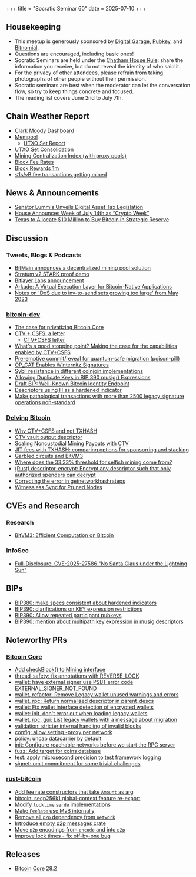 +++
title = "Socratic Seminar 60"
date = 2025-07-10
+++

Housekeeping
------------

- This meetup is generously sponsored by [Digital Garage](https://dg717.com/), [Pubkey](https://pubkey.bar/), and [Bitnomial](https://bitnomial.com).
- Questions are encouraged, including basic ones!
- Socratic Seminars are held under the [Chatham House Rule](https://www.chathamhouse.org/about-us/chatham-house-rule): share the information you receive, but do not reveal the identity of who said it.
- For the privacy of other attendees, please refrain from taking photographs of other people without their permission.
- Socratic seminars are best when the moderator can let the conversation flow, so try to keep things concrete and focused.
- The reading list covers June 2nd to July 7th.

Chain Weather Report
--------------------

- [Clark Moody Dashboard](https://dashboard.clarkmoody.com/)
- [Mempool](https://mempool.space/graphs/mempool#1m)
  - [UTXO Set Report](https://research.mempool.space/utxo-set-report/)
- [UTXO Set Consolidation](https://mainnet.observer/charts/utxoset-size/)
- [Mining Centralization Index (with proxy pools)](https://mainnet.observer/charts/mining-pools-centralization-index-with-proxy-pools/?c)
- [Block Fee Rates](https://mempool.space/graphs/mining/block-fee-rates#1m)
- [Block Rewards 1m](https://mempool.space/graphs/mining/block-rewards#1m)
- [<1s/vB fee transactions getting mined](https://x.com/peterktodd/status/1935709056695775583)

News & Announcements
--------------------

- [Senator Lummis Unveils Digital Asset Tax Legislation](https://www.lummis.senate.gov/press-releases/lummis-unveils-digital-asset-tax-legislation/)
- [House Announces Week of July 14th as “Crypto Week”](https://financialservices.house.gov/news/documentsingle.aspx?DocumentID=410793)
- [Texas to Allocate $10 Million to Buy Bitcoin in Strategic Reserve](https://www.coinspeaker.com/texas-to-allocate-10-million-to-buy-bitcoin-in-strategic-reserve/)

Discussion
----------

### Tweets, Blogs & Podcasts

- [BitMain announces a decentralized mining pool solution](https://x.com/bitmaintech/status/1927581481674670492)
- [Stratum v2 STARK proof demo](https://x.com/dimahledba/status/1935354385795592491)
- [Bitlayer Labs announcement](https://x.com/BitlayerLabs/status/1927187546448036216)
- [Arkade: A Virtual Execution Layer for Bitcoin-Native Applications](https://arkadeos.com/vision)
- [Notes on 'DoS due to inv-to-send sets growing too large' from May 2023](https://b10c.me/observations/15-inv-to-send-queue/)

### [bitcoin-dev](https://groups.google.com/g/bitcoindev)

- [The case for privatizing Bitcoin Core](https://groups.google.com/g/bitcoindev/c/43yjt8MXMvo)
- [CTV + CSFS: a letter](https://groups.google.com/g/bitcoindev/c/KJF6A55DPJ8)
    - [CTV+CSFS letter](https://ctv-csfs.com/)
- [What's a good stopping point? Making the case for the capabilities enabled by CTV+CSFS](https://groups.google.com/g/bitcoindev/c/-qJc1EWQzY0)
- [Pre-emptive commit/reveal for quantum-safe migration (poison-pill)](https://groups.google.com/g/bitcoindev/c/oa4nDmlLzN4)
- [OP_CAT Enables Winternitz Signatures](https://groups.google.com/g/bitcoindev/c/Zx_NMqZH65Y)
- [Sybil resistance in different coinjoin implementations](https://groups.google.com/g/bitcoindev/c/xKlbd2tDfxs)
- [Allowing Duplicate Keys in BIP 390 musig() Expressions](https://groups.google.com/g/bitcoindev/c/SSpyvbD9CMg)
- [Draft BIP: Well-Known Bitcoin Identity Endpoint](https://groups.google.com/g/bitcoindev/c/lfMIFPcOz7M)
- [Descriptors using H as a hardened indicator](https://groups.google.com/g/bitcoindev/c/IAYEx4zUhHA)
- [Make pathological transactions with more than 2500 legacy signature operations non-standard](https://groups.google.com/g/bitcoindev/c/u2Bz1Ms8_lA)

### [Delving Bitcoin](https://delvingbitcoin.org/)

- [Why CTV+CSFS and not TXHASH](https://delvingbitcoin.org/t/why-ctv-csfs-and-not-txhash)
- [CTV vault output descriptor](https://delvingbitcoin.org/t/ctv-vault-output-descriptor)
- [Scaling Noncustodial Mining Payouts with CTV](https://delvingbitcoin.org/t/scaling-noncustodial-mining-payouts-with-ctv)
- [JIT fees with TXHASH: comparing options for sponsorring and stacking](https://delvingbitcoin.org/t/jit-fees-with-txhash-comparing-options-for-sponsorring-and-stacking)
- [Garbled circuits and BitVM3](https://delvingbitcoin.org/t/garbled-circuits-and-bitvm3)
- [Where does the 33.33% threshold for selfish mining come from?](https://delvingbitcoin.org/t/where-does-the-33-33-threshold-for-selfish-mining-come-from)
- [(Rust) descriptor-encrypt: Encrypt any descriptor such that only authorized spenders can decrypt](https://delvingbitcoin.org/t/rust-descriptor-encrypt-encrypt-any-descriptor-such-that-only-authorized-spenders-can-decrypt)
- [Correcting the error in getnetworkhashrateps](https://delvingbitcoin.org/t/correcting-the-error-in-getnetworkhashrateps)
- [Witnessless Sync for Pruned Nodes](https://delvingbitcoin.org/t/witnessless-sync-for-pruned-nodes)

CVEs and Research
-----------------

### Research

- [BitVM3: Efficient Computation on Bitcoin](https://bitvm.org/bitvm3.pdf)

### InfoSec

- [Full-Disclosure: CVE-2025-27586 "No Santa Claus under the Lightning Sun"](https://groups.google.com/g/bitcoindev/c/-UCeC6Ulvls)

BIPs
----

- [BIP380: make specs consistent about hardened indicators](https://github.com/bitcoin/bips/pull/1803)
- [BIP390: clarifications on KEY expression restrictions](https://github.com/bitcoin/bips/pull/1871)
- [BIP390: Allow repeated participant pubkeys](https://github.com/bitcoin/bips/pull/1867)
- [BIP390: mention about multipath key expression in musig descriptors](https://github.com/bitcoin/bips/pull/1866)

Noteworthy PRs
--------------

### [Bitcoin Core](https://github.com/bitcoin/bitcoin)
- [Add checkBlock() to Mining interface](https://github.com/bitcoin/bitcoin/pull/31981)
- [thread-safety: fix annotations with REVERSE_LOCK](https://github.com/bitcoin/bitcoin/pull/32465)
- [wallet: have external signer use PSBT error code EXTERNAL_SIGNER_NOT_FOUND](https://github.com/bitcoin/bitcoin/pull/32682)
- [wallet, refactor: Remove Legacy wallet unused warnings and errors](https://github.com/bitcoin/bitcoin/pull/32481)
- [wallet, rpc: Return normalized descriptor in parent_descs](https://github.com/bitcoin/bitcoin/pull/32594)
- [wallet: Fix wallet interface detection of encrypted wallets](https://github.com/bitcoin/bitcoin/pull/32620)
- [wallet: init, don't error out when loading legacy wallets](https://github.com/bitcoin/bitcoin/pull/32449)
- [wallet, rpc, gui: List legacy wallets with a message about migration](https://github.com/bitcoin/bitcoin/pull/32619)
- [validation: stricter internal handling of invalid blocks](https://github.com/bitcoin/bitcoin/pull/31405)
- [config: allow setting -proxy per network](https://github.com/bitcoin/bitcoin/pull/32425)
- [policy: uncap datacarrier by default](https://github.com/bitcoin/bitcoin/pull/32406)
- [init: Configure reachable networks before we start the RPC server](https://github.com/bitcoin/bitcoin/pull/32539)
- [fuzz: Add target for coins database](https://github.com/bitcoin/bitcoin/pull/32602)
- [test: apply microsecond precision to test framework logging](https://github.com/bitcoin/bitcoin/pull/32676)
- [signet: omit commitment for some trivial challenges](https://github.com/bitcoin/bitcoin/pull/29032)

### [rust-bitcoin](https://github.com/rust-bitcoin/rust-bitcoin)
- [Add fee rate constructors that take `Amount` as arg](https://github.com/rust-bitcoin/rust-bitcoin/pull/4614)
- [bitcoin: secp256k1 global-context feature re-export](https://github.com/rust-bitcoin/rust-bitcoin/pull/4569)
- [Modify `locktime` `serde` implementations](https://github.com/rust-bitcoin/rust-bitcoin/pull/4511)
- [Make `FeeRate` use MvB internally](https://github.com/rust-bitcoin/rust-bitcoin/pull/4534)
- [Remove all `p2p` dependency from `network`](https://github.com/rust-bitcoin/rust-bitcoin/pull/4565)
- [Introduce empty p2p messages crate](https://github.com/rust-bitcoin/rust-bitcoin/pull/4572)
- [Move `p2p` encodings from `encode` and into `p2p`](https://github.com/rust-bitcoin/rust-bitcoin/pull/4571)
- [Improve lock times - fix off-by-one bug](https://github.com/rust-bitcoin/rust-bitcoin/pull/4468)

Releases
--------

- [Bitcoin Core 28.2](https://github.com/bitcoin/bitcoin/blob/master/doc/release-notes/release-notes-28.2.md)
